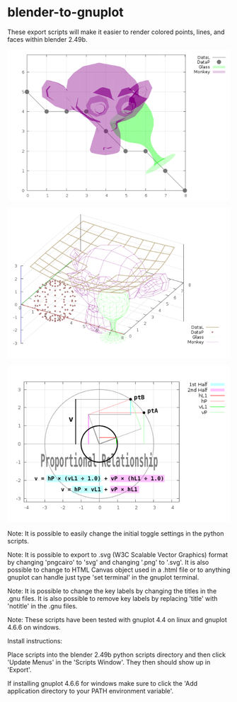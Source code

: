 # blender-to-gnuplot
These export scripts will make it easier to render colored points, lines, and faces within blender 2.49b.

![blender_gnuplot](https://github.com/lowlevel86/blender-to-gnuplot/blob/master/blender_to_gnuplot_1.png "gnuplot2d_export.py example")

![blender_gnuplot](https://github.com/lowlevel86/blender-to-gnuplot/blob/master/blender_to_gnuplot_2.png "gnuplot3d_export.py example")

![blender_gnuplot](https://github.com/lowlevel86/blender-to-gnuplot/blob/master/blender_to_gnuplot_3.png "another example")

Note: It is possible to easily change the initial toggle settings in the python scripts.

Note: It is possible to export to .svg (W3C Scalable Vector Graphics) format by changing 'pngcairo' to 'svg' and changing '.png' to '.svg'. It is also possible to change to HTML Canvas object used in a .html file or to anything gnuplot can handle just type 'set terminal' in the gnuplot terminal.

Note: It is possible to change the key labels by changing the titles in the .gnu files. It is also possible to remove key labels by replacing 'title' with 'notitle' in the .gnu files.

Note: These scripts have been tested with gnuplot 4.4 on linux and gnuplot 4.6.6 on windows.

Install instructions:

Place scripts into the blender 2.49b python scripts directory and then click 'Update Menus' in the 'Scripts Window'. They then should show up in 'Export'.

If installing gnuplot 4.6.6 for windows make sure to click the 'Add application directory to your PATH environment variable'.

